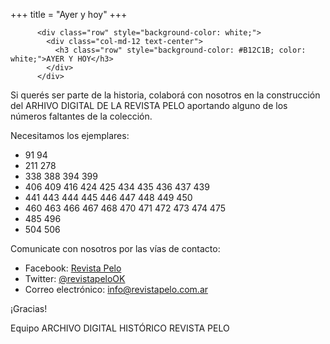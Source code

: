 +++
title = "Ayer y hoy"
+++

          <div class="row" style="background-color: white;">
            <div class="col-md-12 text-center">
              <h3 class="row" style="background-color: #B12C1B; color: white;">AYER Y HOY</h3>
            </div>
          </div>

Si querés ser parte de la historia, colaborá con nosotros en la construcción del ARHIVO DIGITAL DE LA REVISTA PELO aportando alguno de los números faltantes de la colección.

Necesitamos los ejemplares:

- 91 94
- 211 278
- 338 388 394 399 
- 406 409 416 424 425 434 435 436 437 439
- 441 443 444 445 446 447 448 449 450
- 460 463 466 467 468 470 471 472 473 474 475
- 485 496
- 504 506

Comunicate con nosotros por las vías de contacto:

- Facebook: [Revista Pelo](https://www.facebook.com/Revista-Pelo-723711337839915/)
- Twitter: [@revistapeloOK](https://twitter.com/RevistaPeloOK)
- Correo electrónico: [info@revistapelo.com.ar](info@revistapelo.com.ar)

¡Gracias!

Equipo ARCHIVO DIGITAL HISTÓRICO REVISTA PELO
